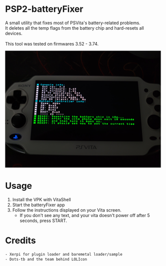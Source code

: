 # PSP2-batteryFixer
A small utility that fixes most of PSVita's battery-related problems.
<br>
It deletes all the temp flags from the battery chip and hard-resets all devices.
</br>
<br>
This tool was tested on firmwares 3.52 - 3.74.
</br>

![ref0](https://github.com/SKGleba/PSP2-batteryFixer/raw/master/screen/screen1.jpg)

# Usage
1) Install the VPK with VitaShell
2) Start the batteryFixer app
3) Follow the instructions displayed on your Vita screen.
	- If you don't see any text, and your vita doesn't power off after 5 seconds, press START.

# Credits
	- Xerpi for plugin loader and baremetal loader/sample
	- Dots-tb and the team behind LOLIcon
